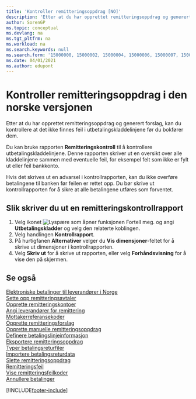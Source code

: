 ```yaml
---
title: 'Kontroller remitteringsoppdrag [NO]'
description: 'Etter at du har opprettet remitteringsoppdrag og generert forslag, kan du kontrollere at det ikke finnes feil i utbetalingskladdelinjene før du bokfører dem i den norske versjonen av Business Central.'
author: SorenGP
ms.topic: conceptual
ms.devlang: na
ms.tgt_pltfrm: na
ms.workload: na
ms.search.keywords: null
ms.search.form: '15000000, 15000002, 15000004, 15000006, 15000007, 15000010'
ms.date: 04/01/2021
ms.author: edupont
---
```

# <a name="test-remittance-payments-in-the-norwegian-version"></a><a name="test-remittance-payments-in-the-norwegian-version"></a>Kontroller remitteringsoppdrag i den norske versjonen

Etter at du har opprettet remitteringsoppdrag og generert forslag, kan du kontrollere at det ikke finnes feil i utbetalingskladdelinjene før du bokfører dem.  

Du kan bruke rapporten **Remitteringskontroll** til å kontrollere utbetalingskladdelinjene. Denne rapporten skriver ut en oversikt over alle kladdelinjene sammen med eventuelle feil, for eksempel felt som ikke er fylt ut eller feil bankkonto.  

Hvis det skrives ut en advarsel i kontrollrapporten, kan du ikke overføre betalingene til banken før feilen er rettet opp. Du bør skrive ut kontrollrapporten for å sikre at alle betalingene utføres som forventet.  

## <a name="to-print-a-remittance-test-report"></a><a name="to-print-a-remittance-test-report"></a>Slik skriver du ut en remitteringskontrollrapport

1.  Velg ikonet ![Lyspære som åpner funksjonen Fortell meg.](../../media/ui-search/search_small.png "Fortell hva du vil gjøre") og angi **Utbetalingskladder** og velg den relaterte koblingen.  
2.  Velg handlingen **Kontrollrapport**.  
3.  På hurtigfanen **Alternativer** velger du **Vis dimensjoner**-feltet for å skrive ut dimensjoner i kontrollrapporten.  
4.  Velg **Skriv ut** for å skrive ut rapporten, eller velg **Forhåndsvisning** for å vise den på skjermen.  

## <a name="see-also"></a><a name="see-also"></a>Se også
 [Elektroniske betalinger til leverandører i Norge](electronic-payments-to-vendors-in-norway.md)   
 [Sette opp remitteringsavtaler](how-to-set-up-remittance-agreements.md)   
 [Opprette remitteringskontoer](how-to-create-remittance-accounts.md)   
 [Angi leverandører for remittering](how-to-set-up-vendors-for-remittance.md)   
 [Mottakerreferansekoder](recipient-reference-codes.md)   
 [Opprette remitteringsforslag](how-to-create-remittance-suggestions.md)   
 [Opprette manuelle remitteringsoppdrag](how-to-create-manual-remittance-payments.md)   
 [Definere betalingslinjeinformasjon](how-to-set-up-payment-line-information.md)   
 [Eksportere remitteringsoppdrag](how-to-export-remittance-payments.md)   
 [Typer betalingsreturfiler](types-of-payment-returns-files.md)   
 [Importere betalingsreturdata](how-to-import-payment-return-data.md)   
 [Slette remitteringsoppdrag](how-to-delete-remittance-payment-orders.md)   
 [Remitteringsfeil](remittance-errors.md)   
 [Vise remitteringsfeilkoder](how-to-view-remittance-error-codes.md)   
 [Annullere betalinger](how-to-cancel-payments.md)


[!INCLUDE[footer-include](../../includes/footer-banner.md)]

